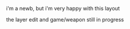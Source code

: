 i'm a newb, but i'm very happy with this layout




the layer edit and game/weapon still in progress 
